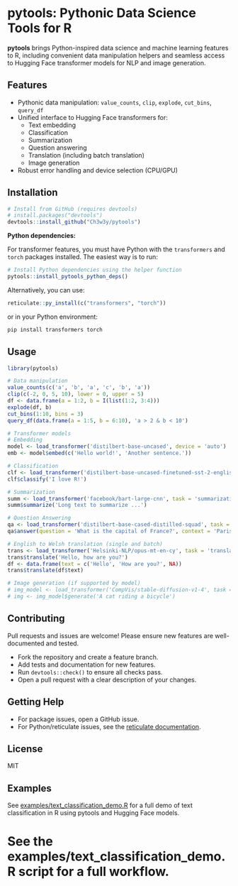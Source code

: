 # pytools: Pythonic Data Science Tools for R

**pytools** brings Python-inspired data science and machine learning features to R, including convenient data manipulation helpers and seamless access to Hugging Face transformer models for NLP and image generation.

## Features
- Pythonic data manipulation: `value_counts`, `clip`, `explode`, `cut_bins`, `query_df`
- Unified interface to Hugging Face transformers for:
  - Text embedding
  - Classification
  - Summarization
  - Question answering
  - Translation (including batch translation)
  - Image generation
- Robust error handling and device selection (CPU/GPU)

## Installation

```r
# Install from GitHub (requires devtools)
# install.packages("devtools")
devtools::install_github("Ch3w3y/pytools")
```

**Python dependencies:**

For transformer features, you must have Python with the `transformers` and `torch` packages installed. The easiest way is to run:

```r
# Install Python dependencies using the helper function
pytools::install_pytools_python_deps()
```

Alternatively, you can use:

```r
reticulate::py_install(c("transformers", "torch"))
```

or in your Python environment:

```sh
pip install transformers torch
```

## Usage

```r
library(pytools)

# Data manipulation
value_counts(c('a', 'b', 'a', 'c', 'b', 'a'))
clip(c(-2, 0, 5, 10), lower = 0, upper = 5)
df <- data.frame(a = 1:2, b = I(list(1:2, 3:4)))
explode(df, b)
cut_bins(1:10, bins = 3)
query_df(data.frame(a = 1:5, b = 6:10), 'a > 2 & b < 10')

# Transformer models
# Embedding
model <- load_transformer('distilbert-base-uncased', device = 'auto')
emb <- model$embed(c('Hello world!', 'Another sentence.'))

# Classification
clf <- load_transformer('distilbert-base-uncased-finetuned-sst-2-english', task = 'classification')
clf$classify('I love R!')

# Summarization
summ <- load_transformer('facebook/bart-large-cnn', task = 'summarization')
summ$summarize('Long text to summarize ...')

# Question Answering
qa <- load_transformer('distilbert-base-cased-distilled-squad', task = 'question-answering')
qa$answer(question = 'What is the capital of France?', context = 'Paris is the capital of France.')

# English to Welsh translation (single and batch)
trans <- load_transformer('Helsinki-NLP/opus-mt-en-cy', task = 'translation')
trans$translate('Hello, how are you?')
df <- data.frame(text = c('Hello', 'How are you?', NA))
trans$translate(df$text)

# Image generation (if supported by model)
# img_model <- load_transformer('CompVis/stable-diffusion-v1-4', task = 'image-generation', device = 'cuda')
# img <- img_model$generate('A cat riding a bicycle')
```

## Contributing
Pull requests and issues are welcome! Please ensure new features are well-documented and tested.

- Fork the repository and create a feature branch.
- Add tests and documentation for new features.
- Run `devtools::check()` to ensure all checks pass.
- Open a pull request with a clear description of your changes.

## Getting Help
- For package issues, open a GitHub issue.
- For Python/reticulate issues, see the [reticulate documentation](https://rstudio.github.io/reticulate/).

## License
MIT 

## Examples

See [examples/text_classification_demo.R](examples/text_classification_demo.R) for a full demo of text classification in R using pytools and Hugging Face models. 

# See the examples/text_classification_demo.R script for a full workflow. 
